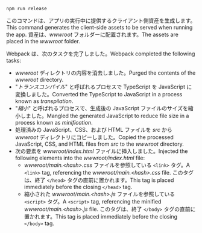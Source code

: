 ```console
npm run release
```

<span data-ttu-id="aa46b-101">このコマンドは、アプリの実行中に提供するクライアント側資産を生成します。</span><span class="sxs-lookup"><span data-stu-id="aa46b-101">This command generates the client-side assets to be served when running the app.</span></span> <span data-ttu-id="aa46b-102">資産は、*wwwroot* フォルダーに配置されます。</span><span class="sxs-lookup"><span data-stu-id="aa46b-102">The assets are placed in the *wwwroot* folder.</span></span>

<span data-ttu-id="aa46b-103">Webpack は、次のタスクを完了しました。</span><span class="sxs-lookup"><span data-stu-id="aa46b-103">Webpack completed the following tasks:</span></span>

* <span data-ttu-id="aa46b-104">*wwwroot* ディレクトリの内容を消去しました。</span><span class="sxs-lookup"><span data-stu-id="aa46b-104">Purged the contents of the *wwwroot* directory.</span></span>
* <span data-ttu-id="aa46b-105">"*トランスコンパイル*" と呼ばれるプロセスで TypeScript を JavaScript に変換しました。</span><span class="sxs-lookup"><span data-stu-id="aa46b-105">Converted the TypeScript to JavaScript in a process known as *transpilation*.</span></span>
* <span data-ttu-id="aa46b-106">"*縮小*" と呼ばれるプロセスで、生成後の JavaScript ファイルのサイズを縮小しました。</span><span class="sxs-lookup"><span data-stu-id="aa46b-106">Mangled the generated JavaScript to reduce file size in a process known as *minification*.</span></span>
* <span data-ttu-id="aa46b-107">処理済みの JavaScript、CSS、および HTML ファイルを *src* から *wwwroot* ディレクトリにコピーしました。</span><span class="sxs-lookup"><span data-stu-id="aa46b-107">Copied the processed JavaScript, CSS, and HTML files from *src* to the *wwwroot* directory.</span></span>
* <span data-ttu-id="aa46b-108">次の要素を *wwwroot/index.html* ファイルに挿入しました。</span><span class="sxs-lookup"><span data-stu-id="aa46b-108">Injected the following elements into the *wwwroot/index.html* file:</span></span>
  * <span data-ttu-id="aa46b-109">*wwwroot/main.\<hash\>.css* ファイルを参照している `<link>` タグ。</span><span class="sxs-lookup"><span data-stu-id="aa46b-109">A `<link>` tag, referencing the *wwwroot/main.\<hash\>.css* file.</span></span> <span data-ttu-id="aa46b-110">このタグは、終了 `</head>` タグの直前に置かれます。</span><span class="sxs-lookup"><span data-stu-id="aa46b-110">This tag is placed immediately before the closing `</head>` tag.</span></span>
  * <span data-ttu-id="aa46b-111">縮小された *wwwroot/main.\<hash\>.js* ファイルを参照している `<script>` タグ。</span><span class="sxs-lookup"><span data-stu-id="aa46b-111">A `<script>` tag, referencing the minified *wwwroot/main.\<hash\>.js* file.</span></span> <span data-ttu-id="aa46b-112">このタグは、終了 `</body>` タグの直前に置かれます。</span><span class="sxs-lookup"><span data-stu-id="aa46b-112">This tag is placed immediately before the closing `</body>` tag.</span></span>